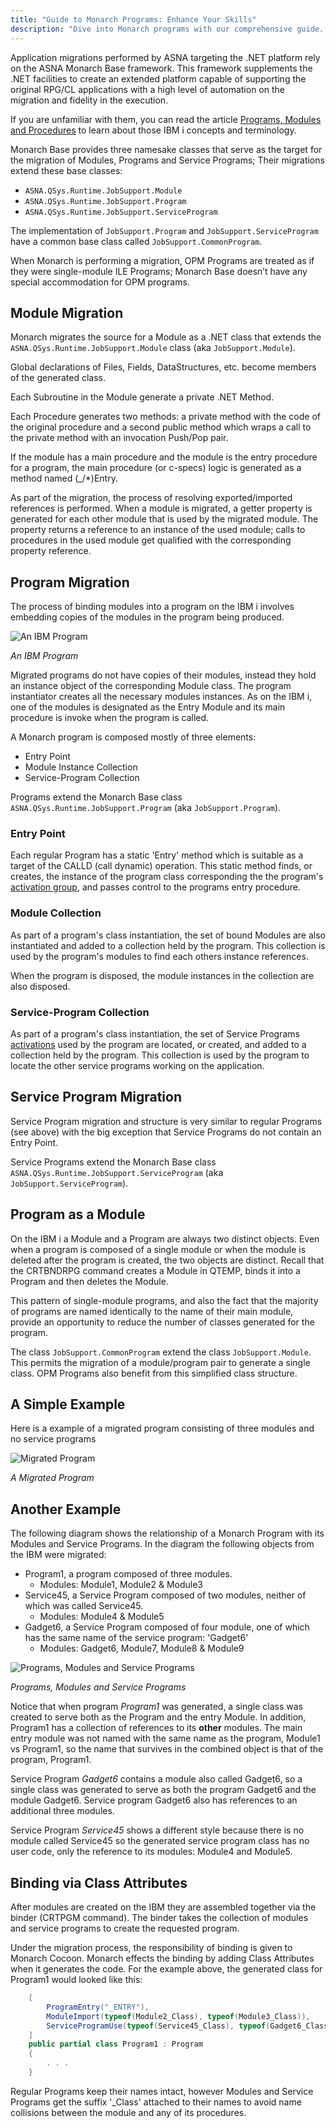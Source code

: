 ```yaml
---
title: "Guide to Monarch Programs: Enhance Your Skills"
description: "Dive into Monarch programs with our comprehensive guide. Learn to create, manage, and optimize with expert tips."
---
```


Application migrations performed by ASNA targeting the .NET platform rely on the ASNA Monarch Base framework. This framework supplements the .NET facilities to create an extended platform capable of supporting the original RPG/CL applications with a high level of automation on the migration and fidelity in the execution.

If you are unfamiliar with them, you can read the article [Programs, Modules and Procedures](../background/programs-modules-procedures.html) to learn about those IBM i concepts and terminology.  

Monarch Base provides three namesake classes that serve as the target for the migration of Modules, Programs and Service Programs; Their migrations extend these base classes:
* `ASNA.QSys.Runtime.JobSupport.Module`
* `ASNA.QSys.Runtime.JobSupport.Program`
* `ASNA.QSys.Runtime.JobSupport.ServiceProgram`

The implementation of `JobSupport.Program` and `JobSupport.ServiceProgram` have a common base class called `JobSupport.CommonProgram`.

When Monarch is performing a migration, OPM Programs are treated as if they were single-module ILE Programs; Monarch Base doesn’t have any special accommodation for OPM programs.

## Module Migration
Monarch migrates the source for a Module as a .NET class that extends the `ASNA.QSys.Runtime.JobSupport.Module` class (aka `JobSupport.Module`). 

Global declarations of Files, Fields, DataStructures, etc. become members of the generated class.

Each Subroutine in the Module generate a private .NET Method.

Each Procedure generates two methods: a private method with the code of the original procedure and a second public method which wraps a call to the private method with an invocation Push/Pop pair.

If the module has a main procedure and the module is the entry procedure for a program, the main procedure (or c-specs) logic is generated as a method named (_/*)Entry.

As part of the migration, the process of resolving exported/imported references is performed. When a module is migrated, a getter property is generated for each other module that is used by the migrated module. The property returns a reference to an instance of the used module; calls to procedures in the used module get qualified with the corresponding property reference.

## Program Migration
The process of binding modules into a program on the IBM i involves embedding copies of the modules in the program being produced.

![An IBM Program](images/ibm-program.png)

_An IBM Program_

Migrated programs do not have copies of their modules, instead they hold an instance object of the corresponding Module class. The program instantiator  creates all the necessary modules instances.  As on the IBM i, one of the modules is designated as the Entry Module and its main procedure is invoke when the program is called.

A Monarch program is composed mostly of three elements:
 * Entry Point
 * Module Instance Collection
 * Service-Program Collection

Programs extend the Monarch Base class `ASNA.QSys.Runtime.JobSupport.Program` (aka `JobSupport.Program`).

### Entry Point
Each regular Program has a static 'Entry' method which is suitable as a target of the CALLD (call dynamic) operation.  This static method finds, or creates, the instance of the program class corresponding the the program's [activation group](activation-groups.html), and passes control to the programs entry procedure.

### Module Collection
As part of a program's class instantiation, the set of bound Modules are also instantiated and added to a collection held by the program.  This collection is used by the program's modules to find each others instance references.

When the program is disposed, the module instances in the collection are also disposed.

### Service-Program Collection
As part of a program's class instantiation, the set of Service Programs [activations](activation-groups.html) used by the program are located, or created, and added to a collection held by the program.  This collection is used by the program to locate the other service programs working on the application.


## Service Program Migration
Service Program migration and structure is very similar to regular Programs (see above) with the big exception that Service Programs do not contain an Entry Point.

Service Programs extend the Monarch Base class `ASNA.QSys.Runtime.JobSupport.ServiceProgram` (aka `JobSupport.ServiceProgram`).

## Program as a Module
On the IBM i a Module and a Program are always two distinct objects.  Even when a program is composed of a single module or when the module is deleted after the program is created, the two objects are distinct.  Recall that the CRTBNDRPG command creates a Module in QTEMP, binds it into a Program and then deletes the Module.

This pattern of single-module programs, and also the fact that the majority of programs are named identically to the name of their main module, provide an opportunity to reduce the number of classes generated for the program.

The class `JobSupport.CommonProgram` extend the class `JobSupport.Module`. This permits the migration of a module/program pair to generate a single class. OPM Programs also benefit from this simplified class structure.

## A Simple Example
Here is a example of a migrated program consisting of three modules and no service programs

![Migrated Program](images/migrated-program.png)

_A Migrated Program_


## Another Example
The following diagram shows the relationship of a Monarch Program with its Modules and Service Programs.  In the diagram the following objects from the IBM were migrated:
+ Program1, a program composed of three modules.
  + Modules: Module1, Module2 & Module3
+ Service45, a Service Program composed of two modules, neither of which was called Service45.
  + Modules: Module4 & Module5
+ Gadget6, a Service Program composed of four module, one of which has the same name of the service program: 'Gadget6'
  + Modules: Gadget6, Module7, Module8 & Module9

![Programs, Modules and Service Programs](images/program-service-program.png)

_Programs, Modules and Service Programs_

Notice that when program *Program1* was generated, a single class was created to serve both as the Program and the entry Module. In addition, Program1 has a collection of references to its **other** modules.  The main entry module was not named with the same name as the program, Module1 vs Program1, so the name that survives in the combined object is that of the program, Program1.

Service Program *Gadget6* contains a module also called Gadget6, so a single class was generated to serve as both the program Gadget6 and the module Gadget6. Service program Gadget6 also has references to an additional three modules.

Service Program *Service45* shows a different style because there is no module called Service45 so the generated service program class has no user code, only the reference to its modules: Module4 and Module5.

## Binding via Class Attributes
After modules are created on the IBM they are assembled together via the binder (CRTPGM command). The binder takes the collection of modules and service programs to create the requested program.

Under the migration process, the responsibility of binding is given to Monarch Cocoon.  Monarch effects the binding by adding Class Attributes when it generates the code. For the example above, the generated class for Program1 would looked like this:

```cs
    [
        ProgramEntry("_ENTRY"),
        ModuleImport(typeof(Module2_Class), typeof(Module3_Class)),
        ServiceProgramUse(typeof(Service45_Class), typeof(Gadget6_Class))
    ]
    public partial class Program1 : Program
    {
        . . . 
    }
```
Regular Programs keep their names intact, however Modules and Service Programs get the suffix '_Class' attached to their names to avoid name collisions between the module and any of its procedures. 